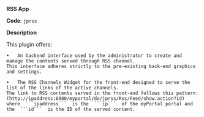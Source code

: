 **RSS App**

**Code**: ```jprss```

**Description**

This plugin offers:

	•	An backend interface used by the administrator to create and manage the contents served through RSS channel. 
	This interface adheres strictly to the pre-existing back-end graphics and settings.
	
	•	The RSS Channels Widget for the front-end designed to serve the list of the links of the active channels. 
	The link to RSS contents served in the front-end follows this pattern: 
	(http://ipaddress:8080/myportal/do/jprss/Rss/Feed/show.action?id) where  ```ipaddress```  is the  ```ip```  of the myPortal portal and the  ```id```  is the ID of the served content.
